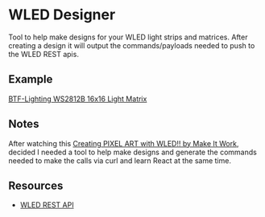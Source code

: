 # WLED Designer

Tool to help make designs for your WLED light strips and matrices.  After creating a design it will output the commands/payloads needed to push to the WLED REST apis.

## Example

[BTF-Lighting WS2812B 16x16 Light Matrix](https://a.co/6TSVFDc)

## Notes

After watching this [Creating PIXEL ART with WLED!! by Make It Work](https://www.youtube.com/watch?v=WSex5f1qzH8), decided I needed a tool to help make designs and generate the commands needed to make the calls via curl and learn React at the same time.

## Resources

- [WLED REST API](https://kno.wled.ge/interfaces/http-api/)